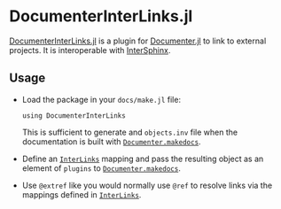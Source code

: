 # DocumenterInterLinks.jl

[DocumenterInterLinks.jl](https://github.com/JuliaDocs/DocumenterInterLinks.jl#readme) is a plugin for [Documenter.jl](https://github.com/JuliaDocs/Documenter.jl) to link to external projects. It is interoperable with [InterSphinx](https://www.sphinx-doc.org/en/master/usage/extensions/intersphinx.html).

## Usage

* Load the package in your `docs/make.jl` file:

  ```
  using DocumenterInterLinks
  ```

  This is sufficient to generate and `objects.inv` file when the documentation is built with [`Documenter.makedocs`](@extref).


* Define an [`InterLinks`](@ref) mapping and pass the resulting object as an element of `plugins` to [`Documenter.makedocs`](@extref).


* Use `@extref` like you would normally use `@ref` to resolve links via the mappings defined in [`InterLinks`](@ref).
